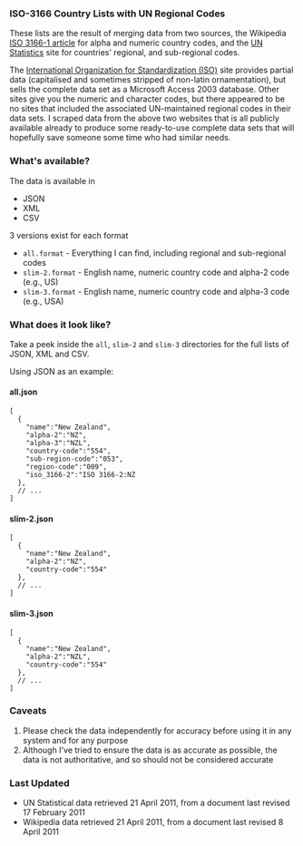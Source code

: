 ### ISO-3166 Country Lists with UN Regional Codes

These lists are the result of merging data from two sources, the Wikipedia [ISO 3166-1 article](http://en.wikipedia.org/wiki/ISO_3166-1#Officially_assigned_code_elements) for alpha and numeric country codes, and the [UN Statistics](http://unstats.un.org/unsd/methods/m49/m49regin.htm) site for countries' regional, and sub-regional codes.

The [International Organization for Standardization (ISO)](http://www.iso.org/iso/english_country_names_and_code_elements) site provides partial data (capitalised and sometimes stripped of non-latin ornamentation), but sells the complete data set as a Microsoft Access 2003 database. Other sites give you the numeric and character codes, but there appeared to be no sites that included the associated UN-maintained regional codes in their data sets. I scraped data from the above two websites that is all publicly available already to produce some ready-to-use complete data sets that will hopefully save someone some time who had similar needs.

### What's available?

The data is available in

* JSON
* XML
* CSV

3 versions exist for each format

* `all.format` - Everything I can find, including regional and sub-regional codes
* `slim-2.format` - English name, numeric country code and alpha-2 code (e.g., US)
* `slim-3.format` - English name, numeric country code and alpha-3 code (e.g., USA)

### What does it look like?

Take a peek inside the `all`, `slim-2` and `slim-3` directories for the full lists of JSON, XML and CSV.

Using JSON as an example:

#### all.json

    [
      {
        "name":"New Zealand",
        "alpha-2":"NZ",
        "alpha-3":"NZL",
        "country-code":"554",
        "sub-region-code":"053",
        "region-code":"009",
        "iso_3166-2":"ISO 3166-2:NZ
      },
      // ...
    ]

#### slim-2.json

    [
      {
        "name":"New Zealand",
        "alpha-2":"NZ",
        "country-code":"554"
      },
      // ...
    ]

#### slim-3.json

    [
      {
        "name":"New Zealand",
        "alpha-2":"NZL",
        "country-code":"554"
      },
      // ...
    ]

### Caveats

1. Please check the data independently for accuracy before using it in any system and for any purpose
1. Although I've tried to ensure the data is as accurate as possible, the data is not authoritative, and so should not be considered accurate

### Last Updated

* UN Statistical data retrieved 21 April 2011, from a document last revised 17 February 2011
* Wikipedia data retrieved 21 April 2011, from a document last revised 8 April 2011
